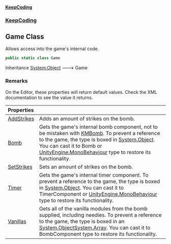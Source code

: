 #### [KeepCoding](index.md 'index')
### [KeepCoding](KeepCoding.md 'KeepCoding')
## Game Class
Allows access into the game's internal code.   
```csharp
public static class Game
```

Inheritance [System.Object](https://docs.microsoft.com/en-us/dotnet/api/System.Object 'System.Object') &#129106; Game  
### Remarks
On the Editor, these properties will return default values. Check the XML documentation to see the value it returns.  

| Properties | |
| :--- | :--- |
| [AddStrikes](Game.AddStrikes.md 'KeepCoding.Game.AddStrikes') | Adds an amount of strikes on the bomb.<br/> |
| [Bomb](Game.Bomb.md 'KeepCoding.Game.Bomb') | Gets the game's internal bomb component, not to be mistaken with [KMBomb](https://docs.microsoft.com/en-us/dotnet/api/KMBomb 'KMBomb'). To prevent a reference to the game, the type is boxed in [System.Object](https://docs.microsoft.com/en-us/dotnet/api/System.Object 'System.Object'). You can cast it to Bomb or [UnityEngine.MonoBehaviour](https://docs.microsoft.com/en-us/dotnet/api/UnityEngine.MonoBehaviour 'UnityEngine.MonoBehaviour') type to restore its functionality.<br/> |
| [SetStrikes](Game.SetStrikes.md 'KeepCoding.Game.SetStrikes') | Sets an amount of strikes on the bomb.<br/> |
| [Timer](Game.Timer.md 'KeepCoding.Game.Timer') | Gets the game's internal timer component. To prevent a reference to the game, the type is boxed in [System.Object](https://docs.microsoft.com/en-us/dotnet/api/System.Object 'System.Object'). You can cast it to TimerComponent or [UnityEngine.MonoBehaviour](https://docs.microsoft.com/en-us/dotnet/api/UnityEngine.MonoBehaviour 'UnityEngine.MonoBehaviour') type to restore its functionality.<br/> |
| [Vanillas](Game.Vanillas.md 'KeepCoding.Game.Vanillas') | Gets all of the vanilla modules from the bomb supplied, including needies. To prevent a reference to the game, the type is boxed in an [System.Object](https://docs.microsoft.com/en-us/dotnet/api/System.Object 'System.Object')[System.Array](https://docs.microsoft.com/en-us/dotnet/api/System.Array 'System.Array'). You can cast it to BombComponent type to restore its functionality.<br/> |

